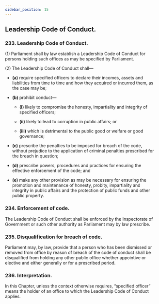 ```yaml
---
sidebar_position: 15
---
```


## Leadership Code of Conduct.

### 233. Leadership Code of Conduct.

(1) Parliament shall by law establish a Leadership Code of Conduct
for persons holding such offices as may be specified by Parliament.

(2) The Leadership Code of Conduct shall—  

- **(a)** require specified officers to declare their incomes, assets and
liabilities from time to time and how they acquired or incurred
them, as the case may be;  

- **(b)** prohibit conduct—  

    - **(i)** likely to compromise the honesty, impartiality and integrity
of specified officers;  

    - **(ii)** likely to lead to corruption in public affairs; or  

    - **(iii)** which is detrimental to the public good or welfare or good
governance;  

- **(c)** prescribe the penalties to be imposed for breach of the code,
without prejudice to the application of criminal penalties
prescribed for the breach in question; 

- **(d)** prescribe powers, procedures and practices for ensuring the
effective enforcement of the code; and  

- **(e)** make any other provision as may be necessary for ensuring the
promotion and maintenance of honesty, probity, impartiality and
integrity in public affairs and the protection of public funds and
other public property.


### 234. Enforcement of code.

The Leadership Code of Conduct shall be enforced by the Inspectorate of
Government or such other authority as Parliament may by law prescribe.

### 235. Disqualification for breach of code.

Parliament may, by law, provide that a person who has been dismissed or
removed from office by reason of breach of the code of conduct shall be
disqualified from holding any other public office whether appointive or
elective and either generally or for a prescribed period.

### 236. Interpretation.

In this Chapter, unless the context otherwise requires, “specified officer”
means the holder of an office to which the Leadership Code of Conduct
applies.
